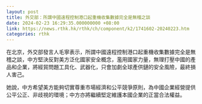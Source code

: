 ```yaml
---
layout: post
title: 外交部：所謂中國遠程控制港口起重機收集數據完全是無稽之談
date: 2024-02-23 16:29:35.000000000 +08:00
link: https://news.rthk.hk/rthk/ch/component/k2/1741602-20240223.htm
categories: rthk
---
```


在北京，外交部發言人毛寧表示，所謂中國遠程控制港口起重機收集數據完全是無稽之談，中方堅決反對美方泛化國家安全概念，濫用國家力量，無理打壓中國的產品和企業，將經貿問題工具化、武器化，只會加劇全球產供鏈的安全風險，最終損人害己。

她說，中方希望美方能夠切實尊重市場經濟和公平競爭原則，為中國企業經營提供公平公正、非歧視的環境；中方亦將繼續堅定維護本國企業的正當合法權益。
